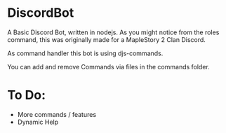 # DiscordBot

A Basic Discord Bot, written in nodejs. As you might notice from the roles command, this was originally made for a MapleStory 2 Clan Discord.

As command handler this bot is using djs-commands.

You can add and remove Commands via files in the commands folder.

# To Do:

- More commands / features
- Dynamic Help
